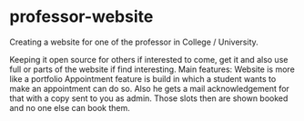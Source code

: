 # professor-website
Creating a website for one of the professor in College / University.

Keeping it open source for others if interested to come, get it and also use full or parts of the website if find interesting.
Main features:
Website is more like a portfolio
Appointment feature is build in which a student wants to make an appointment can do so. Also he gets a mail acknowledgement for that with a copy sent to you as admin. Those slots then are shown booked and no one else can book them.
